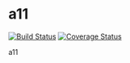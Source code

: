a11
===
[![Build Status](https://travis-ci.org/blacksun-ua/a11.svg)](https://travis-ci.org/blacksun-ua/a11)
[![Coverage Status](https://img.shields.io/coveralls/blacksun-ua/a11.svg)](https://coveralls.io/r/blacksun-ua/a11)

a11

